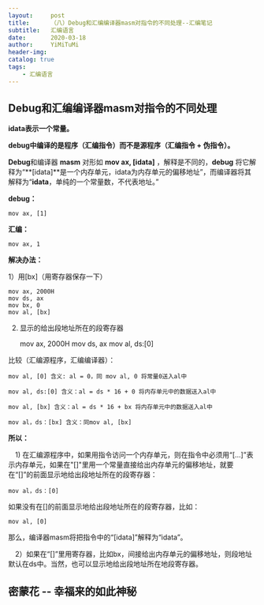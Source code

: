 ```yaml
---
layout:     post
title:      （八）Debug和汇编编译器masm对指令的不同处理--汇编笔记
subtitle:   汇编语言
date:       2020-03-18
author:     YiMiTuMi
header-img: 
catalog: true
tags:
    - 汇编语言
---
```


## Debug和汇编编译器masm对指令的不同处理

**idata表示一个常量。**

**debug中编译的是程序（汇编指令）而不是源程序（汇编指令 + 伪指令）。**

**Debug**和编译器 **masm** 对形如 **mov ax, [idata]** ，解释是不同的，**debug** 将它解释为“**[idata]**是一个内存单元，idata为内存单元的偏移地址”，而编译器将其解释为“**idata**，单纯的一个常量数，不代表地址。”

**debug：**

	mov ax, [1]

**汇编：**

	mov ax, 1

**解决办法：**

1）用[bx]（用寄存器保存一下）

	mov ax, 2000H
	mov ds, ax
	mov bx, 0
	mov al, [bx]

2) 显示的给出段地址所在的段寄存器

	mov ax, 2000H
	mov ds, ax
	mov al, ds:[0]

比较（汇编源程序，汇编编译器）：

	mov al, [0] 含义: al = 0，同 mov al, 0 将常量0送入al中
	
	mov al, ds:[0] 含义：al = ds * 16 + 0 将内存单元中的数据送入al中

	mov al, [bx] 含义：al = ds * 16 + bx 将内存单元中的数据送入al中
	
	mov al，ds：[bx] 含义：同mov al, [bx]

**所以：**

&emsp;1) 在汇编源程序中，如果用指令访问一个内存单元，则在指令中必须用“[...]”表示内存单元，如果在"[]"里用一个常量直接给出内存单元的偏移地址，就要在“[]”的前面显示地给出段地址所在的段寄存器：

	mov al，ds：[0]

如果没有在[]的前面显示地给出段地址所在的段寄存器，比如：

	mov al, [0]

那么，编译器masm将把指令中的“[idata]”解释为“idata”。

&emsp;2）如果在“[]”里用寄存器，比如bx，间接给出内存单元的偏移地址，则段地址默认在ds中。当然，也可以显示地给出段地址所在地段寄存器。

## 密蒙花 -- 幸福来的如此神秘
